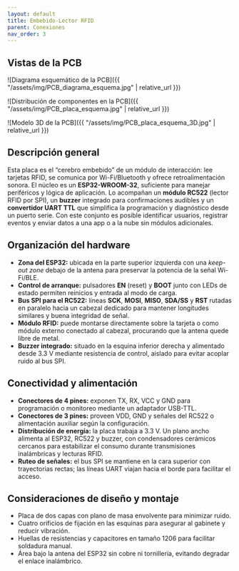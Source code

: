 ```yaml
---
layout: default
title: Embebido-Lector RFID
parent: Conexiones
nav_order: 3
---
```


## Vistas de la PCB

![Diagrama esquemático de la PCB]({{ "/assets/img/PCB_diagrama_esquema.jpg" | relative_url }})

![Distribución de componentes en la PCB]({{ "/assets/img/PCB_placa_esquema.jpg" | relative_url }})

![Modelo 3D de la PCB]({{ "/assets/img/PCB_placa_esquema_3D.jpg" | relative_url }})

## Descripción general
Esta placa es el “cerebro embebido” de un módulo de interacción: lee tarjetas RFID, se comunica por Wi-Fi/Bluetooth y ofrece retroalimentación sonora. El núcleo es un **ESP32-WROOM-32**, suficiente para manejar periféricos y lógica de aplicación. Lo acompañan un **módulo RC522** (lector RFID por SPI), un **buzzer** integrado para confirmaciones audibles y un **convertidor UART TTL** que simplifica la programación y diagnóstico desde un puerto serie. Con este conjunto es posible identificar usuarios, registrar eventos y enviar datos a una app o a la nube sin módulos adicionales.

## Organización del hardware
- **Zona del ESP32:** ubicada en la parte superior izquierda con una *keep-out zone* debajo de la antena para preservar la potencia de la señal Wi-Fi/BLE.
- **Control de arranque:** pulsadores **EN** (reset) y **BOOT** junto con LEDs de estado permiten reinicios y entrada al modo de carga.
- **Bus SPI para el RC522:** líneas **SCK**, **MOSI**, **MISO**, **SDA/SS** y **RST** rutadas en paralelo hacia un cabezal dedicado para mantener longitudes similares y buena integridad de señal.
- **Módulo RFID:** puede montarse directamente sobre la tarjeta o como módulo externo conectado al cabezal, procurando que la antena quede libre de metal.
- **Buzzer integrado:** situado en la esquina inferior derecha y alimentado desde 3.3 V mediante resistencia de control, aislado para evitar acoplar ruido al bus SPI.

## Conectividad y alimentación
- **Conectores de 4 pines:** exponen TX, RX, VCC y GND para programación o monitoreo mediante un adaptador USB-TTL.
- **Conectores de 3 pines:** proveen VDD, GND y señales del RC522 o alimentación auxiliar según la configuración.
- **Distribución de energía:** la placa trabaja a 3.3 V. Un plano ancho alimenta al ESP32, RC522 y buzzer, con condensadores cerámicos cercanos para estabilizar el consumo durante transmisiones inalámbricas y lecturas RFID.
- **Ruteo de señales:** el bus SPI se mantiene en la cara superior con trayectorias rectas; las líneas UART viajan hacia el borde para facilitar el acceso.

## Consideraciones de diseño y montaje
- Placa de dos capas con plano de masa envolvente para minimizar ruido.
- Cuatro orificios de fijación en las esquinas para asegurar al gabinete y reducir vibración.
- Huellas de resistencias y capacitores en tamaño 1206 para facilitar soldadura manual.
- Área bajo la antena del ESP32 sin cobre ni tornillería, evitando degradar el enlace inalámbrico.
